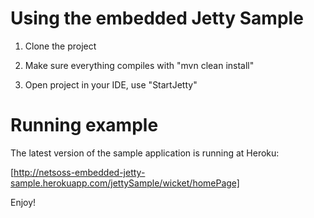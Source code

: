 Using the embedded Jetty Sample
===============================

1. Clone the project

2. Make sure everything compiles with "mvn clean install"

3. Open project in your IDE, use "StartJetty"

Running example
===============

The latest version of the sample application is running at Heroku:

[http://netsoss-embedded-jetty-sample.herokuapp.com/jettySample/wicket/homePage]

Enjoy!




